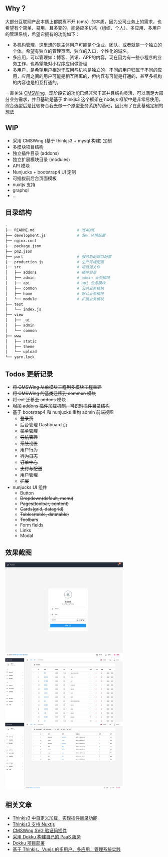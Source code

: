 ## Why？
大部分互联网产品本质上都脱离不开 (cms）的本质，因为公司业务上的需求，也希望有个简单、易用，且多变的，能适应多机构（组织、个人）、多应用、多用户的管理系统，希望它拥有的功能如下：

- 多机构管理，这里想的是主体用户可能是个企业、团队、或者就是一个独立的个体。希望有独立的管理页面、独立的入口，个性化的域名。
- 多应用，可以管理如：博客、资讯、APP的内容，现在因为有一些小程序的业务工作，也希望能对小程序应用做管理
- 多用户，是希望用户相对于应用与机构是独立的，不同的用户归属于不同的应用，应用之间的用户可能是相互隔离的，但内容有可能是打通的，甚至多机构的内容也是相互打通的。

一直关注 [CMSWing](https://github.com/arterli/CmsWing)，现阶段它的功能已经非常丰富并且结构灵活，可以满足大部分业务需求，并且基础是基于 thinkjs3 这个框架在 nodejs 框架中是非常易使用，综合选型后是比较符合我去做一个原型业务系统的基础，因此有了在此基础定制的想法

## WIP

- 采用 CMSWing (基于 thinkjs3 + mysql 构建) 定制
- 多模块项目结构
- 独立插件目录 (addons)
- 独立扩展模块目录 (modules)
- API 模块
- Nunjucks + bootstrap4 UI 定制
- 可插拔前后台页面模板
- nuxtjs 支持
- graphql
- ...

## 目录结构 
```bash
.
├── README.md                   # README
├── development.js              # dev 环境配置
├── nginx.conf
├── package.json
├── pm2.json
├── port                        # 服务启动端口配置
├── production.js               # 生产环境配置
├── src                         # 项目源文件
│   ├── addons                  # 插件目录
│   ├── admin                   # admin 业务模块
│   ├── api                     # api 业务模块
│   ├── common                  # 公共业务模块
│   ├── home                    # 默认业务模块
│   └── module                  # 扩展业务模块
├── test
│   └── index.js
├── view
│   ├── _ui
│   ├── admin
│   └── common
├── www
│   ├── static
│   ├── theme
│   └── upload
└── yarn.lock

```

## Todos 更新记录

- ~~将 CMSWing 从单模块工程到多模块工程重建~~
- ~~将 CMSWing 的基类迁移到 common 模块~~
- ~~将 ext 迁移至 addons 模块~~
- ~~增加 addons 插件加载机制，可识别插件目录结构~~
- 基于 bootstrap4 和 nunjucks 重构 admin 前端视图
    - ~~登录页~~
    - 后台管理 Dashboard 页
    - ~~菜单管理~~
    - ~~导航管理~~
    - ~~系统设置~~
    - ~~用户行为~~
    - ~~行为日志~~
    - ~~订单中心~~
    - ~~支付与配送~~
    - ~~用户管理~~
    - ~~扩展~~
- nunjucks UI 组件
    - Button
    - ~~Dropdown(default, menu)~~
    - ~~Pages(toolbar, content)~~
    - ~~Cards(grid, datagrid)~~
    - ~~Tables(table, datatable)~~
    - ~~Toolbars~~
    - Form fields
    - Links
    - Modal

## 效果截图
<img src="https://github.com/baisheng/cmswing-custom/blob/master/screenshot/user_login.png?raw=true" width="375">
<img src="https://github.com/baisheng/cmswing-custom/blob/master/screenshot/admin_menu_index.png?raw=true" width="375">
<img src="https://github.com/baisheng/cmswing-custom/blob/master/screenshot/admin_model_index.png?raw=true" width="375">


## 相关文章
- [Thinkjs3 中自定义加载，实现插件目录功能](https://www.jianshu.com/p/df9346a1d0bb)
- [Thinkjs3 支持 Nuxtjs](https://www.jianshu.com/p/16feed3a5715)
- [CMSWing SVG 验证码插件](https://github.com/baisheng/cmswing-ext-captcha)
- [采用 Dokku 构建自己的 PaaS 服务](https://www.jianshu.com/p/476cb3b8a64d)
- [Dokku 项目部署](https://www.jianshu.com/p/f5951d860446)
- [基于 Thinkjs、Vuejs 的多用户、多应用，管理系统实践](https://www.jianshu.com/p/150cab22ff27)